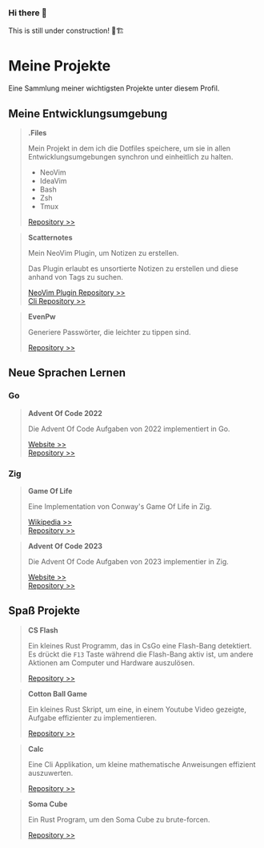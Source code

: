 ### Hi there 👋

This is still under construction! 🚧🏗

# Meine Projekte

Eine Sammlung meiner wichtigsten Projekte unter diesem Profil.

## Meine Entwicklungsumgebung

> **.Files**
>
> Mein Projekt in dem ich die Dotfiles speichere,
> um sie in allen Entwicklungsumgebungen synchron und einheitlich zu halten.
>
> - NeoVim
> - IdeaVim
> - Bash
> - Zsh
> - Tmux
>
> [Repository >>](https://github.com/Lukas412/.files)

> **Scatternotes**
> 
> Mein NeoVim Plugin, um Notizen zu erstellen.
> 
> Das Plugin erlaubt es unsortierte Notizen zu erstellen und
> diese anhand von Tags zu suchen.
> 
> [NeoVim Plugin Repository >>](https://github.com/lukas412/scatternotes.nvim)\
> [Cli Repository >>](https://github.com/lukas412/scatternotes)

> **EvenPw**
> 
> Generiere Passwörter, die leichter zu tippen sind.
> 
> [Repository >>](https://github.com/lukas412/evenpw)

## Neue Sprachen Lernen

### Go

> **Advent Of Code 2022**
>
> Die Advent Of Code Aufgaben von 2022 implementiert in Go.
>
> [Website >>](https://adventofcode.com/2022)\
> [Repository >>](https://github.com/Lukas412/advent_of_code_2022)

### Zig

> **Game Of Life**
> 
> Eine Implementation von Conway's Game Of Life in Zig.
> 
> [Wikipedia >>](https://en.wikipedia.org/wiki/Conway%27s_Game_of_Life)\
> [Repository >>](https://github.com/Lukas412/GameOfLifeZig)

> **Advent Of Code 2023**
> 
> Die Advent Of Code Aufgaben von 2023 implementier in Zig.
> 
> [Website >>](https://adventofcode.com/2023)\
> [Repository >>](https://github.com/Lukas412/advent_of_code_2023)

## Spaß Projekte

> **CS Flash**
> 
> Ein kleines Rust Programm, das in CsGo eine Flash-Bang detektiert.
> Es drückt die `F13` Taste während die Flash-Bang aktiv ist,
> um andere Aktionen am Computer und Hardware auszulösen.
> 
> [Repository >>](https://github.com/Lukas412/cs_flash)

> **Cotton Ball Game**
> 
> Ein kleines Rust Skript,
> um eine, in einem Youtube Video gezeigte,
> Aufgabe effizienter zu implementieren.
> 
> [Repository >>](https://github.com/Lukas412/cotton_ball_game)

> **Calc**
> 
> Eine Cli Applikation, um kleine mathematische Anweisungen effizient auszuwerten.
> 
> [Repository >>](https://github.com/Lukas412/calc)

> **Soma Cube**
> 
> Ein Rust Program, um den Soma Cube zu brute-forcen.
> 
> [Repository >>](https://github.com/Lukas412/cube)
